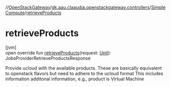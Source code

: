 //[OpenStackGateway](../../../index.md)/[dk.aau.claaudia.openstackgateway.controllers](../index.md)/[SimpleCompute](index.md)/[retrieveProducts](retrieve-products.md)

# retrieveProducts

[jvm]\
open override fun [retrieveProducts](retrieve-products.md)(request: [Unit](https://kotlinlang.org/api/latest/jvm/stdlib/kotlin/-unit/index.html)): JobsProviderRetrieveProductsResponse

Provide ucloud with the available products. These are basically equivalent to openstack flavors but need to adhere to the ucloud format This includes information additonal information, e.g., product is Virtual Machine
